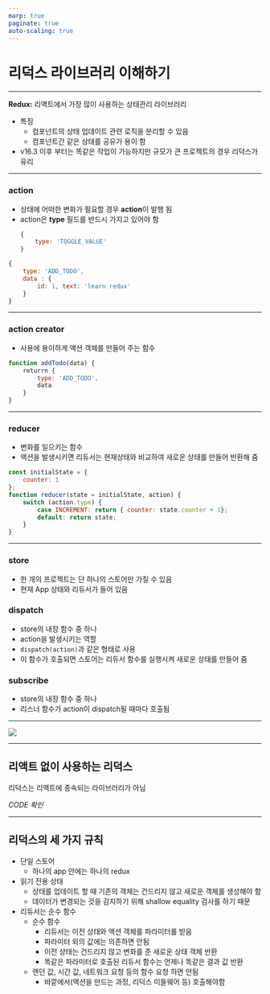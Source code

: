 ```yaml
---
marp: true
paginate: true
auto-scaling: true
---
```


# 리덕스 라이브러리 이해하기

---

**Redux:** 리액트에서 가장 많이 사용하는 상태관리 라이브러리
* 특징
    * 컴포넌트의 상태 업데이트 관련 로직을 분리할 수 있음
    * 컴포넌트간 같은 상태를 공유가 용이 함
* v16.3 이후 부터는 똑같은 작업이 가능하지만 규모가 큰 프로젝트의 경우 리덕스가 유리

---

### action

* 상태에 어떠한 변화가 필요할 경우 **action**이 발행 됨
* action은 **type** 필드를 반드시 가지고 있어야 함
    ```js
    {
        type: 'TOGGLE_VALUE'
    }
    ```

```js
{
    type: 'ADD_TODO',
    data : {
        id: 1, text: 'learn redux'
    }
}
```

---

### action creator

* 사용에 용이하게 액션 객체를 만들어 주는 함수

```js
function addTodo(data) {
    returrn {
        type: 'ADD_TODO',
        data
    }
}
```

---

### reducer

* 변화를 일으키는 함수
* 액션을 발생시키면 리듀서는 현재상태와 비교하여 새로운 상태를 만들어 반환해 줌

```js
const initialState = {
    counter: 1
};
function reducer(state = initialState, action) {
    switch (action.type) {
        case INCREMENT: return { counter: state.counter + 1};
        default: return state;
    }
}
```

---

### store

* 한 개의 프로젝트는 단 하나의 스토어만 가질 수 있음
* 현재 App 상태와 리듀서가 들어 있음

### dispatch

* store의 내장 함수 중 하나
* action을 발생시키는 역할
* `dispatch(action)`과 같은 형태로 사용
* 이 함수가 호출되면 스토어는 리듀서 함수를 실행시켜 새로운 상태를 만들어 줌

### subscribe

* store의 내장 함수 중 하나
* 리스너 함수가 action이 dispatch될 때마다 호출됨

---

![](https://www.dotnetcurry.com/images/reactjs/redux/redux.png)

---

## 리액트 없이 사용하는 리덕스

리덕스는 리액트에 종속되는 라이브러리가 아님

*CODE 확인*

---

## 리덕스의 세 가지 규칙

* 단일 스토어
    * 하나의 app 안에는 하나의 redux
* 읽기 전용 상태
    * 상태를 업데이트 할 때 기존의 객체는 건드리지 않고 새로운 객체를 생성해야 함
    * 데이터가 변경되는 것을 감지하기 위해 shallow equality 검사를 하기 때문
* 리듀서는 순수 함수
    * 순수 함수
        * 리듀서는 이전 상태와 액션 객체를 파라미터롤 받음
        * 파라미터 외의 값에는 의존하면 안됨
        * 이전 상태는 건드리지 않고 변화를 준 새로운 상태 객체 반환
        * 똑같은 파라미터로 호출된 리듀서 함수는 언제나 똑같은 결과 값 반환
    * 랜던 값, 시간 값, 네트워크 요청 등의 함수 요청 하면 안됨
        * 바깥에서(액션을 만드는 과정, 리덕스 미들웨어 등) 호출해야함
